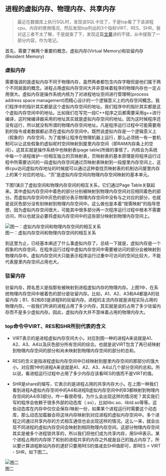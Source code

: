 ## 进程的虚拟内存、物理内存、共享内存
> 最近在数据库上执行SQL时，发现该SQL卡住了，于是top看了下该进程cpu、内存的使用情况，然后发现top列出的3个指标VIRT、RES、SHR，我对这三者不太了解，于是就查了下，发现这篇[文章](https://blog.csdn.net/u012398613/article/details/52903296)讲的不错，从中提取了一部分内容，作为笔记。


首先，需要了解两个重要的概念，虚拟内存(Virtual Memory)和驻留内存(Resident Memory)
### 虚拟内存
需要强调的是虚拟内存不同于物理内存，虽然两者都包含内存字眼但是他们属于两个不同层面的概念。进程占用虚拟内存空间大并非意味着程序的物理内存也一定占用很大。虚拟内存是操作系统内核为了对进程地址空间进行管理啊(process address space management)而精心设计的一个逻辑意义上的内存空间概念。我们程序中的指针其实都是这个虚拟内存空间的地址。我们程序中的指针其实都是这个虚拟内存空间中的地址。比如我们在写完一段C++程序之后都需要采用g++进行编译，这时候编译器采用的地址其实就是虚拟内存空间的地址。因为这时候程序还没有运行，所以就没有所谓的物理内存空间地址。凡是程序运行过程中可能需要用到的指令或者数据都必须在虚拟内存空间中。既然说虚拟内存是一个逻辑意义上（假象的）内存空间，为了能够让程序在物理机器上运行，那么必须统一有一套机制可以让这些假象的虚拟呢村空间映射到屋里内存空间（即RAM内存条上的空间）。这其实就是操作系统中也映射表(page table)所做的事情了。内核会为系统中每一个进程维护一份相互独立的页映射表，页映射表的基本原理是将程序运行过程中所需要访问的一段虚拟内存空间通过页映射表映射到一段屋里内存空间上，这样cpu访问虚拟内存地址的时候就可以通过这种查找页映射表的机制访问屋里内存上的某个对应的地址。“页”是虚拟内存空间向物理内存空间映射的基本单元。  

下图1演示了虚拟空间和物理内存空间的相互关系，它们通过Page Table关联起来。其中虚拟内存空间中着色的部分分别被映射到物理内存空间对应相同着色的部分。而虚拟内存空间中灰色的部分表示物理内存空间中没有与之对应的部分，也就是说灰色部分没有别映射到物理内存空间中。这么做也是本着“按需映射”的指导思想，因为虚拟内存空间很大，可能其中很多部分再一次程序运行过程中根本不需要访问，所以也就没必要将虚拟内存空间中的这些部分映射到物理内存空间上。

![图一：虚拟内存空间和物理内存空间的相互关系](https://raw.githubusercontent.com/liangpinglk/note/master/picture/memory/virt_phy_memory.png)  
图一：虚拟内存空间和物理内存空间的相互关系

到这里为止，已经基本阐述了什么事虚拟内存了。总结一下就是，虚拟内存是一个假象的内存空间，在程序运行过程中虚拟内存空间中需要被访问的部分会被映射到物理内存中。虚拟内存空间大只能表示程序运行过重中可访问的空间比较大，不能代表屋里内存空间占用也大。
### 驻留内存
驻留内存，顾名思义是指那些被映射到进程虚拟内存的物理内存。上图1中，在系统物理内存空间中被着色的部分是驻留内存。比如，A1、A2、A3和A4都是A的驻留内存；B1、B2和B3是进程B的驻留内存。进程的主流内存就是进程实际占用的物理内存。一般我们所讲的进程占用了多少内存，其实就是说的占用了多少驻留内存而不是多少虚拟内存。因此，虚拟内存大并不意味着占用的物理内存大。

### top命令中VIRT、RES和SHR所别代表的含义
- VIRT表示的是进程虚拟内存空间大小。对应到图一种的进程A来说就是A1、A2、A3、A4以及灰色部分所有空间的综合。也就是说VIRT包含了再已经映射到物理内存空间的部分和尚未映射到物理内存空间的部分的总和。

- RES的含义是指进程虚拟内存空间中已经映射到屋里内存空间的那部分的饿大小。对应图1中的进程A来说就是A1、A2、A3、A4以几个部分空间的总和。所以说，看进程运行过程中占用了多少内存应该看RES的值而不是VIRT的值。

- SHR是share的缩写，它表示的是进程占用的共享内存大小。在上图一种我们看到进程A虚拟内存空间中的A4和进程B虚拟内存空间中的B3都映射到物理内存空间的A4/B3部分。咋一看很奇怪，为什么会出现这样的情况呢？其实我们写的程序会依赖于很多外部的动态库（.so），比如libc.so、libld.so等等。这些动态库在内存中仅仅会保存/映射一份，如果某个进程运行时需要这个动态库，那么动态加载器会将这块内存映射到对应进程的虚拟内存空间中。多个进程之间通过共享内存的方式相互通信也会出现这样的情况。这么一来，就会出现不同进程的虚拟内存空间会映射到相同物理内存空间。这部分物理内存空间其实是被多个进程锁共享的，所以我们将他们成为共享内存，用SHR表示。某个进程占用的内存除了和别的进程共享的内存之外就是自己的独占内存了。所以要计算进程断站内存的逮虾只要用RES的值减去SHR值即可，即RES = VIRT - SHR，如下图二。

![图二](https://raw.githubusercontent.com/liangpinglk/note/master/picture/memory/picture_2.png)  
图二
